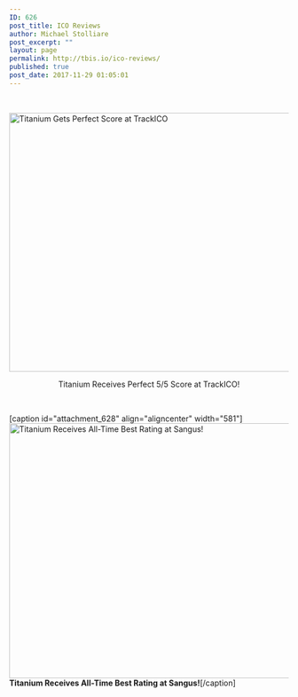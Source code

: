 ```yaml
---
ID: 626
post_title: ICO Reviews
author: Michael Stolliare
post_excerpt: ""
layout: page
permalink: http://tbis.io/ico-reviews/
published: true
post_date: 2017-11-29 01:05:01
---
```

&nbsp;

<a href="https://www.trackico.io/ico/titanium-blockchain-infrastructure-services"><img class="wp-image-627 size-full" src="https://tbis.io/wp-content/uploads/2017/11/Titanium-TrackICO-5-out-of-5-Rating-2-11.22.2017.png" alt="Titanium Gets Perfect Score at TrackICO" width="1131" height="467" /></a>
<p style="text-align: center;">Titanium Receives Perfect 5/5 Score at TrackICO!</p>
&nbsp;

[caption id="attachment_628" align="aligncenter" width="581"]<img class="wp-image-628 size-full" src="https://tbis.io/wp-content/uploads/2017/11/Titanium-Sangus-92.jpg" alt="Titanium Receives All-Time Best Rating at Sangus!" width="581" height="460" /> <strong>Titanium Receives All-Time Best Rating at Sangus!</strong>[/caption]